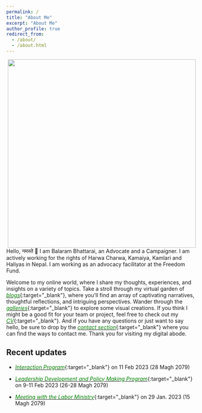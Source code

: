 ```yaml
---
permalink: /
title: "About Me"
excerpt: "About Me"
author_profile: true
redirect_from: 
  - /about/
  - /about.html
---
```

<!--![Picture](https://github.com/brbhattarai/portfolio/blob/main/images/aboutBRB.jpg?raw=true)
<img align="right" width="500" height="500" src="https://github.com/brbhattarai/portfolio/blob/main/images/aboutBRB.jpg?raw=true"> -->
<img align="right" width="500" height="500" src="https://github.com/brbhattarai/portfolio/blob/main/images/homePic.jpg?raw=true">

Hello, नमस्ते 🙏 I am Balaram Bhattarai, an Advocate and a Campaigner. I am actively working for the rights of Harwa Charwa, Kamaiya, Kamlari and Haliyas in Nepal. I am working as an advocacy facilitator at the Freedom Fund.

Welcome to my online world, where I share my thoughts, experiences, and insights on a variety of topics. Take a stroll through my virtual garden of [<span style="color:green">*blogs*</span>](https://www.brbhattarai.com.np/year-archive/){:target="_blank"}, where you'll find an array of captivating narratives, thoughtful reflections, and intriguing perspectives. Wander through the [<span style="color:green">*galleries*</span>](https://www.brbhattarai.com.np/gallery/){:target="_blank"} to explore some visual creations. If you think I might be a good fit for your team or project, feel free to check out my [<span style="color:green">*CV*</span>](https://www.brbhattarai.com.np/cv/){:target="_blank"}. And if you have any questions or just want to say hello, be sure to drop by the [<span style="color:green">*contact section*</span>](https://www.brbhattarai.com.np/contacts/){:target="_blank"} where you can find the ways to contact me. Thank you for visiting my digital abode.

Recent updates
----------------------
* [<span style="color:green">*Interaction Program*</span>](https://github.com/brbhattarai/portfolio/blob/main/images/meet3.png?raw=true){:target="_blank"} on 11 Feb 2023 (28 Magh 2079)

* [<span style="color:green">*Leadership Development and Policy Making Program*</span>](https://github.com/brbhattarai/portfolio/blob/main/images/meet2.jpg?raw=true){:target="_blank"} on 9-11 Feb 2023 (26-28 Magh 2079)

* [<span style="color:green">*Meeting with the Labor Ministry*</span>](https://github.com/brbhattarai/portfolio/blob/main/images/meeting_magh15.jpg?raw=true){:target="_blank"} on 29 Jan. 2023 (15 Magh 2079)
